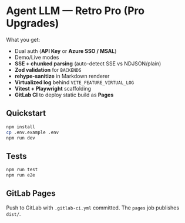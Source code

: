 # Agent LLM — Retro Pro (Pro Upgrades)

What you get:
- Dual auth (**API Key** or **Azure SSO / MSAL**)
- Demo/Live modes
- **SSE + chunked parsing** (auto-detect SSE vs NDJSON/plain)
- **Zod validation** for `BACKENDS`
- **rehype-sanitize** in Markdown renderer
- **Virtualized log** behind `VITE_FEATURE_VIRTUAL_LOG`
- **Vitest + Playwright** scaffolding
- **GitLab CI** to deploy static build as **Pages**

## Quickstart
```bash
npm install
cp .env.example .env
npm run dev
```

## Tests
```bash
npm run test
npm run e2e
```

## GitLab Pages
Push to GitLab with `.gitlab-ci.yml` committed. The `pages` job publishes `dist/`.
